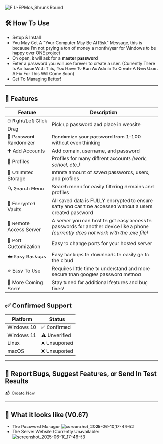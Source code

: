 
![F U-EPMos_Shrunk Round](https://github.com/user-attachments/assets/3d6a90cb-7f27-4435-8880-0874c7239376)

## 🛠️ How To Use
- Setup & Install
- You May Get A "Your Computer May Be At Risk" Message, this is because I'm not paying a ton of money a month/year for Windows to be happy over ONE project
- On open, it will ask for a **master password**.  
- Enter a password you will use forever to create a user.
(Currently There Is An Issue With This, You Have To Run As Admin To Create A New User. A Fix For This Will Come Soon)
- Get To Managing Better!

---

## 🔐 Features
| Feature | Description |
|--------|-------------|
| 🖱️ Right/Left Click Drag | Pick up password and place in website |
| 🔀 Password Randomizer | Randomize your password from 1–100 without even thinking |
| ➕ Add Accounts | Add domain, username, and password |
| 👥 Profiles | Profiles for many diffrent accounts *(work, school, etc.)* |
| 💾 Unlimited Storage | Infinite amount of saved passwords, users, and profiles |
| 🔍 Search Menu | Search menu for easily filtering domains and profiles |
| 🔐 Encrypted Vaults | All saved data is FULLY encrypted to ensure safty and can't be accessed without a users created password |
| 📡 Remote Access Server | A server you can host to get easy access to passwords for another device like a phone *(currently does not work with the .exe file)* |
| 🔁 Port Customization | Easy to change ports for your hosted server |
| ☁️ Easy Backups | Easy backups to downloads to easily go to the cloud |
| ⭐ Easy To Use | Requires little time to understand and more secure than googles password method |
| 🚀 More Coming Soon! | Stay tuned for additional features and bug fixes! |

## ✅ Confirmed Support
| Platform     | Status        |
|--------------|---------------|
| Windows 10   | ✅ Confirmed   |
| Windows 11   | ⚠️ Unverified  |
| Linux | ❌ Unsuported |
| macOS | ❌ Unsuported |

---

## 🐞 Report Bugs, Suggest Features, or Send In Test Results
📬 [Create New](https://github.com/michutka198kit/EPM-os/issues/new)

---

## 👀 What it looks like (V0.67)
- The Password Manager
![screenshot_2025-06-10_17-44-52](https://github.com/user-attachments/assets/6ca038ac-2ae7-4316-893a-9231773d37dd)
- The Server Website (Currently Unavailable)
![screenshot_2025-06-10_17-46-53](https://github.com/user-attachments/assets/e965bf36-8b14-4cf0-9bec-13a9fdb8d243)

